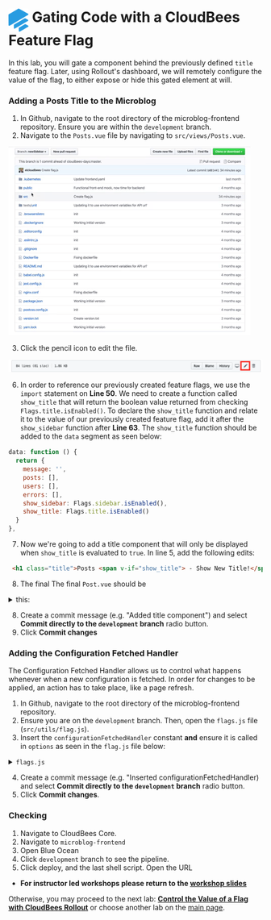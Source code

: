 # <img src="images/Rollout-blue.svg" alt="CloudBees Rollout Logo" width="40" align="top"> Gating Code with a CloudBees Feature Flag

In this lab, you will gate a component behind the previously defined `title` feature flag. Later, using Rollout's dashboard, we will remotely configure the value of the flag, to either expose or hide this gated element at will.

### Adding a Posts Title to the Microblog

1. In Github, navigate to the root directory of the microblog-frontend repository. Ensure you are within the `development` branch.
2. Navigate to the `Posts.vue` file by navigating to `src/views/Posts.vue`. 

<p><img src="images/srcViewsPost.gif" />

3. Click the pencil icon to edit the file.

<p><img src="images/PostsVuePencil.png" />

6. In order to reference our previously created feature flags, we use the `import` statement on **Line 50**. We need to create a function called `show_title` that will return  the boolean value returned from checking `Flags.title.isEnabled()`. To declare the `show_title` function and relate it to the value of our previously created feature flag, add it after the `show_sidebar` function after **Line 63**. The `show_title` function should be added to the `data` segment as seen below: 
```javascript
data: function () {
  return {
    message: '',
    posts: [],
    users: [],
    errors: [],
    show_sidebar: Flags.sidebar.isEnabled(),
    show_title: Flags.title.isEnabled()
  }
},
```

7. Now we're going to add a title component that will only be displayed when `show_title` is evaluated to `true`. In line 5, add the following edits:
```html
 <h1 class="title">Posts <span v-if="show_title"> - Show New Title!</span></h1>
```
8. The final The final `Post.vue` should be
<details><summary>this:</summary>

```html
<template>
  <div class="container">
    <hr class="hr is-invisible">
    <div class="box">

      <h1 class="title">Posts <span v-if="show_title"> - Show New Title!</span></h1>
      <hr class="hr">
      <div class="columns" v-if="show_sidebar">
        <div class="box column is-three-quarters">
          <div class="box">
            <b-field label="What's going on today?"
                     class="is-marginless"
            >
              <b-input v-model="message" maxlength="140" type="textarea"/>
            </b-field>
            <b-button type="is-dark" @click="addPost">Submit</b-button>
          </div>
          <hr class="hr">
          <Post v-for="post in posts" :key="post.id" :post="post"/>
        </div>
        <div class="box column">
          <h3 class="is-size-4 has-text-weight-bold">Users list</h3>
          <ul>
            <li v-for="user in users" :key="user.url">
              <a :href="user.url">{{user.username}}</a>
            </li>
          </ul>
        </div>
      </div>

      <div class="box" v-else>
        <div class="box">
          <b-field label="What's going on today?"
                   class="is-marginless"
          >
            <b-input v-model="message" maxlength="140" type="textarea"/>
          </b-field>
          <b-button type="is-dark" @click="addPost">Submit</b-button>
        </div>
        <hr class="hr">
        <Post v-for="post in posts" :key="post.id" :post="post"/>
      </div>
    </div>
  </div>
</template>

<script>
import Post from '@/components/Post.vue'
import axios from 'axios'
import { mapGetters, mapState } from 'vuex'
import { Flags } from '../utils/flags'

export default {
  name: 'posts',
  components: {
    Post
  },
  data: function () {
    return {
      message: '',
      posts: [],
      users: [],
      errors: [],
      show_sidebar: Flags.sidebar.isEnabled(),
      show_title: Flags.title.isEnabled()
    }
  },
  created () {
    this.getPosts()
    this.getUsers()
  },
  computed: {
    ...mapGetters([
      'isLoggedIn'
    ]),
    ...mapState([
      'user'
    ])
  },
  methods: {
    getPosts: function () {
      axios.get(`${process.env.VUE_APP_BASE_API_URL}/posts/`)
        .then(response => {
          this.posts = response.data
        })
        .catch(error => {
          this.errors.push(error)
        })
    },
    getUsers: function () {
      axios.get(`${process.env.VUE_APP_BASE_API_URL}/users/`)
        .then(response => {
          this.users = response.data
        })
        .catch(error => {
          this.errors.push(error)
        })
    },
    addPost: function () {
      if (this.message.length > 1 && this.message.length <= 140) {
        axios.post(`${process.env.VUE_APP_BASE_API_URL}/posts/`, {
          user: this.user.url,
          message: this.message
        }, {
          headers: {
            'Authorization': `Bearer ${localStorage.getItem('token')}`,
            'Content-Type': 'application/json'
          }
        })
          .then(() => {
            this.getPosts()
            this.message = ''
          })
          .catch(e => {
            this.errors.push(e)
          })
      }
    }
  }
}
</script>
```
</details>

8. Create a commit message (e.g. "Added title component") and select **Commit directly to the `development` branch** radio button.
9. Click **Commit changes**

### Adding the Configuration Fetched Handler

The Configuration Fetched Handler allows us to control what happens whenever when a new configuration is fetched. In order for changes to be applied, an action has to take place, like a page refresh.
1. In Github, navigate to the root directory of the microblog-frontend repository.
2. Ensure you are on the `development` branch. Then, open the `flags.js` file (`src/utils/flag.js`).
3. Insert the `configurationFetchedHandler` constant **and** ensure it is called in `options` as seen in the `flag.js` file below:

<details><summary><code>flags.js</code></summary>

```javascript
import Rox from 'rox-browser'

export const Flags = {
  sidebar: new Rox.Flag(false),
  title: new Rox.Flag(false)
};

export const configurationFetchedHandler = fetcherResults => {
  if (fetcherResults.hasChanges && fetcherResults.fetcherStatus === 'APPLIED_FROM_NETWORK') {
    window.location.reload(false)
  }
};

const options = {
  configurationFetchedHandler: configurationFetchedHandler
};

Rox.register('default', Flags);
Rox.setupRox.setup(process.env.VUE_APP_ROLLOUT_KEY, options);
  
```
</details>

4. Create a commit message (e.g. "Inserted configurationFetchedHandler) and select **Commit directly to the `development` branch** radio button.
5. Click **Commit changes**.

### Checking

1. Navigate to CloudBees Core.
2. Navigate to `microblog-frontend`
3. Open Blue Ocean
4. Click `development` branch to see the pipeline.
5. Click deploy, and the last shell script. Open the URL 

* **For instructor led workshops please return to the [workshop slides](https://cloudbees-days.github.io/core-rollout-flow-workshop/rollout/#1)**

Otherwise, you may proceed to the next lab: [**Control the Value of a Flag with CloudBees Rollout**](../rolloutExperiment/rolloutExperiment.md) or choose another lab on the [main page](../../README.md#workshop-labs).
